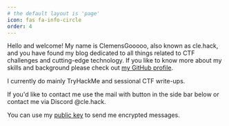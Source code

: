 ```yaml
---
# the default layout is 'page'
icon: fas fa-info-circle
order: 4
---
```


Hello and welcome! My name is ClemensGooooo, also known as cle.hack, and you have found my blog dedicated to all things related to CTF challenges and cutting-edge technology. If you like to know more about my skills and background please check out [my GitHub profile](https://github.com/clemensGooooo).

I currently do mainly TryHackMe and sessional CTF write-ups.

If you'd like to contact me use the mail with button in the side bar below or contact me via Discord @cle.hack.

You can use my [public key](/assets/misc/public.asc) to send me encrypted messages.